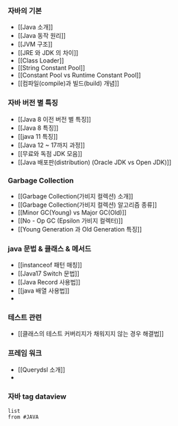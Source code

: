 
### 자바의 기본

- [[Java 소개]]
- [[Java 동작 원리]]
- [[JVM 구조]]
- [[JRE 와 JDK 의 차이]]
- [[Class Loader]]
- [[String Constant Pool]]
- [[Constant Pool vs Runtime Constant Pool]]
- [[컴파일(compile)과 빌드(build) 개념]]
### 자바 버전 별 특징

- [[Java 8 이전 버전 별 특징]]
- [[Java 8 특징]]
- [[java 11 특징]]
- [[Java 12 ~ 17까지 과정]]
- [[무료와 독점 JDK 모음]]
- [[Java 배포판(distribution) (Oracle JDK vs Open JDK)]]

### Garbage Collection
- [[Garbage Collection(가비지 컬렉션) 소개]]
- [[Garbage Collection(가비지 컬렉션) 알고리즘 종류]]
- [[Minor GC(Young) vs Major GC(Old)]]
- [[No - Op GC (Epsilon 가비지 컬렉터)]]
- [[Young Generation 과 Old Generation 특징]]


### java 문법 & 클래스 & 메서드
- [[instanceof 패턴 매칭]]
- [[Java17 Switch 문법]]
- [[Java Record 사용법]]
- [[java 배열 사용법]]
- 
### 테스트 관련
- [[클래스의 테스트 커버리지가 채워지지 않는 경우 해결법]]


### 프레임 워크
- [[Querydsl 소개]]
- 

### 자바 tag dataview

```dataview
list
from #JAVA 
```
